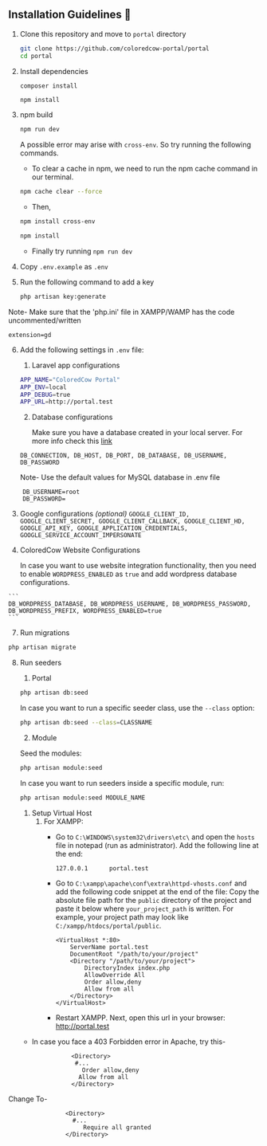 ## Installation Guidelines :rocket:

1. Clone this repository and move to `portal` directory
   ```sh
   git clone https://github.com/coloredcow-portal/portal
   cd portal
   ```

2. Install dependencies
   ```sh
   composer install 
   ```
   ```
   npm install
   ```

3. npm build
   ```sh
   npm run dev
   ```
    A possible error may arise with `cross-env`. So try running the following commands.
   - To clear a cache in npm, we need to run the npm cache command in our terminal.
   ```sh
   npm cache clear --force
   ```
   - Then, 
   ```sh
   npm install cross-env
   
   npm install
   ```
   - Finally try running `npm run dev`


4. Copy `.env.example` as `.env`


5. Run the following command to add a key
   ```sh
   php artisan key:generate
   ```
   
Note- Make sure that the 'php.ini' file in XAMPP/WAMP has the code uncommented/written

```extension=gd ```

6. Add the following settings in `.env` file:
    1. Laravel app configurations
    ```sh
    APP_NAME="ColoredCow Portal"
    APP_ENV=local
    APP_DEBUG=true
    APP_URL=http://portal.test
    ```

    2. Database configurations

        Make sure you have a database created in your local server.
        For more info check this [link](https://www.youtube.com/watch?v=4geOENi3--M)

    ```
    DB_CONNECTION, DB_HOST, DB_PORT, DB_DATABASE, DB_USERNAME, DB_PASSWORD
    ```
    Note- Use the default values for MySQL database in .env file
```
    DB_USERNAME=root
    DB_PASSWORD=
```
   3. Google configurations _(optional)_
    ```
    GOOGLE_CLIENT_ID, GOOGLE_CLIENT_SECRET, GOOGLE_CLIENT_CALLBACK, GOOGLE_CLIENT_HD, GOOGLE_API_KEY, GOOGLE_APPLICATION_CREDENTIALS, GOOGLE_SERVICE_ACCOUNT_IMPERSONATE
    ```

   4. ColoredCow Website Configurations

        In case you want to use website integration functionality, then you need to enable `WORDPRESS_ENABLED` as `true` and add wordpress database configurations.

    ```
    DB_WORDPRESS_DATABASE, DB_WORDPRESS_USERNAME, DB_WORDPRESS_PASSWORD, DB_WORDPRESS_PREFIX, WORDPRESS_ENABLED=true
    ```

7. Run migrations
```sh
php artisan migrate
```

8. Run seeders
    1. Portal
    ```sh
    php artisan db:seed
    ```
    In case you want to run a specific seeder class, use the ```--class``` option:
    ```sh
    php artisan db:seed --class=CLASSNAME
    ```
    2. Module

    Seed the modules:
    ```sh
    php artisan module:seed
    ```
    In case you want to run seeders inside a specific module, run:
    ```sh
    php artisan module:seed MODULE_NAME
    ```

   1. Setup Virtual Host
       1. For XAMPP:
            - Go to `C:\WINDOWS\system32\drivers\etc\` and open the `hosts` file in notepad (run as administrator). Add the following line at the end:

                ```
                127.0.0.1      portal.test
                ```

            - Go to `C:\xampp\apache\conf\extra\httpd-vhosts.conf` and add the following code snippet at the end of the file:
           Copy the absolute file path for the `public` directory of the project and paste it below where `your_project_path` is written. For example, your project path may look like `C:/xampp/htdocs/portal/public`.

                 ```apacheconf
                 <VirtualHost *:80>
                     ServerName portal.test
                     DocumentRoot "/path/to/your/project"
                     <Directory "/path/to/your/project">
                         DirectoryIndex index.php
                         AllowOverride All
                         Order allow,deny
                         Allow from all
                     </Directory>
                 </VirtualHost>
                 ```

            - Restart XAMPP. Next, open this url in your browser: http://portal.test


   - In case you face a 403 Forbidden error in Apache, try this-

   
                    <Directory>
                     #...
                       Order allow,deny
                      Allow from all
                    </Directory>

Change To-
    
                
                    <Directory>
                      #...
                         Require all granted
                    </Directory>

